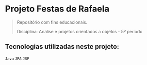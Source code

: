 # Projeto Festas de Rafaela

>Repositório com fins educacionais.
>
>Disciplina: Analise e projetos orientados a objetos - 5º período

## Tecnologias utilizadas neste projeto:
```Java```
```JPA```
```JSP```
